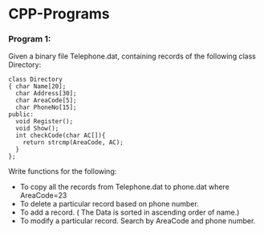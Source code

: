 # CPP-Programs

### Program 1:

Given a binary file Telephone.dat, containing records of the following class Directory:

```
class Directory
{ char Name[20];	  
  char Address[30];
  char AreaCode[5]; 
  char PhoneNo[15];
public:
  void Register();
  void Show();	
  int checkCode(char AC[]){
    return strcmp(AreaCode, AC);	
  }
};
```
Write functions for the following:

* To copy all the records from Telephone.dat to phone.dat where AreaCode=23
* To delete a particular record based on phone number.
* To add a record. ( The Data is sorted in ascending order of name.)
* To modify a particular record. Search by AreaCode and phone number.
